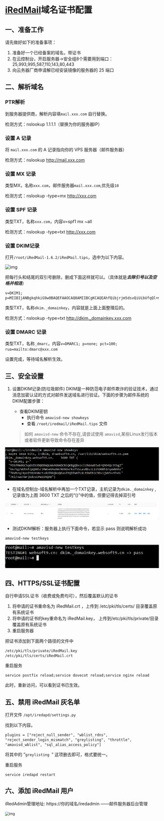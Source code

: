 # [iRedMail](https://www.iredmail.org/)域名证书配置

## 一、准备工作

请先做好如下的准备事项：

1. 准备好一个已经备案的域名，带证书
2. 在云控制台，开启服务器->安全组8个需要用到端口：25,993,995,587,110,143,80,443
3. 向云务器厂商申请解已经安装镜像的服务器的 25 端口



## 二、解析域名

### PTR解析

到服务器提供商，解析内容填`mail.xxx.com` 自行替换。

检测方式：nslookup 1.1.1.1（替换为你的服务器IP）

### 设置 A 记录

将 `mail.xxx.com` 的 A 记录指向你的 VPS 服务器（邮件服务器）

检测方式：nslookup http://mail.xxx.com

### 设置 MX 记录

类型MX，名称`xxx.com`，邮件服务器`mail.xxx.com`,优先级`10`

检测方式：nslookup -type=mx http://xxx.com

### 设置 SPF 记录

类型TXT，名称`xxx.com`，内容v=spf1 mx ~all

检测方式：nslookup -type=txt http://xxx.com

### 设置 DKIM记录

打开`/root/iRedMail-1.6.2/iRedMail.tips`，选中为以下内容。

![img](./../../../Users/Admins/Desktop/v2-a731647ba2b1e69c7f91ef23c2f275d6_720w.webp)

把每行头和结尾的双引号删除，删成下面这样就可以。（具体就是***去除引号以及空格并相连***）

```text
v=DKIM1; p=MIIBIjANBgkqhkiG9w0BAQEFAAOCAQ8AMIIBCgKCAQEAhfQibjrjm5dsvQiUibUfqQl+mgkKsYRSbxyAG4PuaLPbceBK290Lo2YvT9HZUAeO02UzLtoJDFDxcYloQxcVJH5OXoq7jamZ5Q84YRCY378QUdvfG2WlBE13EYMSJvbucN2y3rxLp2H5vA/22FBCpy4LO0hMaHcmeqbKp1HdbT7ugU3HwEcTBpaaYg0rvCyPyGmOmhxElY9iQ9+zry2SOgrcG0Su8Wx0QfJ5XPHPVSdu4YffP9RezAmsIK6S/1A/UbAl9rrmfg1LunGhUwvOwFSYdCLijM7YmDstnpdAYTpLFc9cqfyLsFqQqs+nKDYSmY/e0QtJeSeXFeIrJdx6sQIDAQAB
```

类型TXT，名称`dkim._domainkey`，内容就是上面上面整理后的。

检测方式：nslookup -type=txt http://dkim._domainkey.xxx.com

### 设置 DMARC 记录

类型TXT，名称`_dmarc`，内容`v=DMARC1; p=none; pct=100; rua=mailto:dmarc@xxx.com`

设置完成，等待域名解析生效。

## 三、安全设置

1. 设置DKIM记录(防垃圾邮件)
   DKIM是一种防范电子邮件欺诈的验证技术，通过消息加密认证的方式对邮件发送域名进行验证。下面的步骤为邮件系统的DKIM配置步骤：

   - 查看DKIM密钥
     - 执行命令 `amavisd-new showkeys`
     - 查看 `/root/iredmail/iRedMail.tips` 文件

   > 如何 `amavisd-new` 命令不存在,请尝试使用 `amavisd`,某些Linux发行版本或者软件更新导致命令存在差异

![1542016520413](./iredmail更换域名证书.assets/get-dkim-websoft9.png)

- 在域名控制台-域名解析中再加一个TXT记录，主机记录为`dkim._domainkey` ,记录值为上图 3600 TXT 之后的“()”中的值，但要记得去掉双引号

![1542077542483](./iredmail更换域名证书.assets/dns-dkim-websoft9.png)

- 测试DKIM解析：服务器上执行下面命令，若显示 pass 则说明解析成功

```
amavisd-new testkeys
```

![1542077698815](./iredmail更换域名证书.assets/amavisd-testkey-websoft9.png)



## 四、HTTPS/SSL证书配置

自行申请SSL证书（收费或免费均可），然后覆盖默认的证书

1. 将申请的证书重命名为 iRedMail.crt ，上传到 /etc/pki/tls/certs/ 目录覆盖原有系统证书
2. 将申请的证书的key重命名为 iRedMail.key， 上传到/etc/pki/tls/private/目录覆盖原有系统证书
3. 重启服务器

把证书添加到下面两个路径的文件中

```
/etc/pki/tls/private/iRedMail.key
/etc/pki/tls/certs/iRedMail.crt
```

重启服务

```shell
service postfix reload;service dovecot reload;service nginx reload
```

此时，重新访问，可以看到证书已生效。



## 五、禁用 iRedMail 灰名单

打开文件 `/opt/iredapd/settings.py`

找到以下内容。

```text
plugins = ["reject_null_sender", "wblist_rdns", "reject_sender_login_mismatch", "greylisting", "throttle", "amavisd_wblist", "sql_alias_access_policy"]
```

将其中的 ”`greylisting `” 这项删去即可，格式要统一。

重启服务

```text
service iredapd restart
```



## 六、添加 iRedMail 用户

iRedAdmin管理地址: https://你的域名/iredadmin ——邮件服务器后台管理

<img src="./../../../Users/Admins/Desktop/截屏2021-10-28-13.11.02.png" alt="img" style="zoom:80%;" />